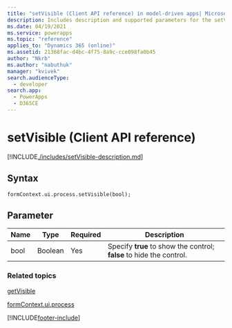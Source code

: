 ```yaml
---
title: "setVisible (Client API reference) in model-driven apps| MicrosoftDocs"
description: Includes description and supported parameters for the setVisible method.
ms.date: 04/19/2021
ms.service: powerapps
ms.topic: "reference"
applies_to: "Dynamics 365 (online)"
ms.assetid: 21368fac-d4bc-4f75-8a9c-cce098fa0b45
author: "Nkrb"
ms.author: "nabuthuk"
manager: "kvivek"
search.audienceType: 
  - developer
search.app: 
  - PowerApps
  - D365CE
---
```

# setVisible (Client API reference)



[!INCLUDE[./includes/setVisible-description.md](./includes/setVisible-description.md)]

## Syntax

`formContext.ui.process.setVisible(bool);`

## Parameter

|Name|Type|Required|Description|
|--|--|--|--|
|bool|Boolean|Yes|Specify **true** to show the control; **false** to hide the control.|

### Related topics

[getVisible](getVisible.md)

[formContext.ui.process](../formContext-ui-process.md)





[!INCLUDE[footer-include](../../../../../includes/footer-banner.md)]
